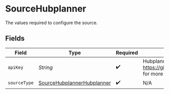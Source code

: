 # SourceHubplanner

The values required to configure the source.


## Fields

| Field                                                                                      | Type                                                                                       | Required                                                                                   | Description                                                                                |
| ------------------------------------------------------------------------------------------ | ------------------------------------------------------------------------------------------ | ------------------------------------------------------------------------------------------ | ------------------------------------------------------------------------------------------ |
| `apiKey`                                                                                   | *String*                                                                                   | :heavy_check_mark:                                                                         | Hubplanner API key. See https://github.com/hubplanner/API#authentication for more details. |
| `sourceType`                                                                               | [SourceHubplannerHubplanner](../../models/shared/SourceHubplannerHubplanner.md)            | :heavy_check_mark:                                                                         | N/A                                                                                        |